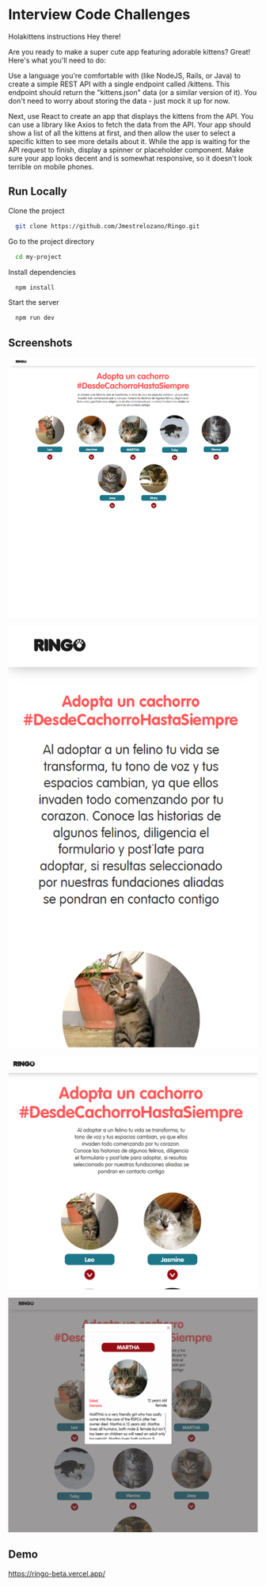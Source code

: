 # Interview Code Challenges

Holakittens instructions
Hey there!

Are you ready to make a super cute app featuring adorable kittens? Great! Here's what you'll need to do:

Use a language you're comfortable with (like NodeJS, Rails, or Java) to create a simple REST API with a single endpoint called /kittens. This endpoint should return the "kittens.json" data (or a similar version of it). You don't need to worry about storing the data - just mock it up for now.

Next, use React to create an app that displays the kittens from the API. You can use a library like Axios to fetch the data from the API. Your app should show a list of all the kittens at first, and then allow the user to select a specific kitten to see more details about it. While the app is waiting for the API request to finish, display a spinner or placeholder component. Make sure your app looks decent and is somewhat responsive, so it doesn't look terrible on mobile phones.

## Run Locally

Clone the project

```bash
  git clone https://github.com/Jmestrelozano/Ringo.git
```

Go to the project directory

```bash
  cd my-project
```

Install dependencies

```bash
  npm install
```

Start the server

```bash
  npm run dev
```

## Screenshots

![App Screenshot](mode_laptop.png)

![App Screenshot](mode_phone.png)

![App Screenshot](mode_tablet.png)

![App Screenshot](mode_details.png)

## Demo

https://ringo-beta.vercel.app/
